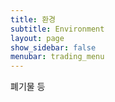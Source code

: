 ```yaml
---
title: 환경
subtitle: Environment
layout: page
show_sidebar: false
menubar: trading_menu
---
```


폐기물 등
